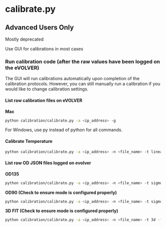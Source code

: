 # calibrate.py

## Advanced Users Only

Mostly deprecated

Use GUI for calibrations in most cases

### Run calibration code (after the raw values have been logged on the eVOLVER)

The GUI will run calibrations automatically upon completion of the calibration protocols. However, you can still manually run a calibration if you would like to change calibration settings.

#### List raw calibration files on eVOLVER

**Mac**

```sh
python calibration/calibrate.py -a <ip_address> -g
```

For Windows, use py instead of python for all commands.

#### Calibrate Temperature

```sh
python calibration/calibrate.py -a <ip_address> -n <file_name> -t linear -f <name_after_fit> -p temp
```

#### List raw OD JSON files logged on evolver

**OD135**

```sh
python calibration/calibrate.py -a <ip_address> -n <file_name> -t sigmoid -f <name_after_fit> -p od_135
```

**OD90 (Check to ensure mode is configured properly)**

```sh
python calibration/calibrate.py -a <ip_address> -n <file_name> -t sigmoid -f <name_after_fit> -p od_90
```

**3D FIT (Check to ensure mode is configured properly)**

```sh
python calibration/calibrate.py -a <ip_address> -n <file_name> -t 3d -f <name_after_fit> -p od_90,od_135

```
